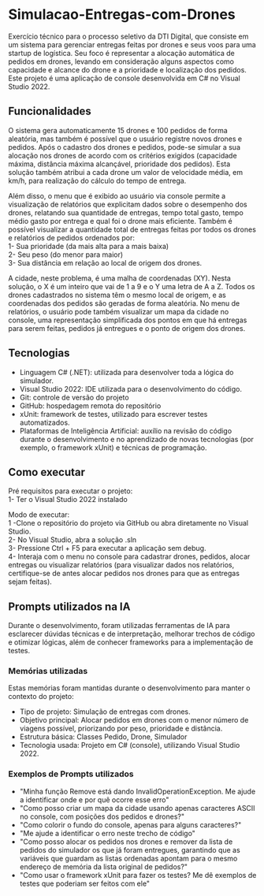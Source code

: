 # Simulacao-Entregas-com-Drones
Exercício técnico para o processo seletivo da DTI Digital, que consiste em um sistema para gerenciar entregas feitas por drones e seus voos para uma startup de logística. Seu foco é representar a alocação automática de pedidos em drones, levando em consideração alguns aspectos como capacidade e alcance do drone e a prioridade e localização dos pedidos. Este projeto é uma aplicação de console desenvolvida em C# no Visual Studio 2022.

## Funcionalidades
O sistema gera automaticamente 15 drones e 100 pedidos de forma aleatória, mas também é possível que o usuário registre novos drones e pedidos. Após o cadastro dos drones e pedidos, pode-se simular a sua alocação nos drones de acordo com os critérios exigidos (capacidade máxima, distância máxima alcançável, prioridade dos pedidos). Esta solução também atribui a cada drone um valor de velocidade média, em km/h, para realização do cálculo do tempo de entrega.

Além disso, o menu que é exibido ao usuário via console permite a visualização de relatórios que explicitam dados sobre o desempenho dos drones, relatando sua quantidade de entregas, tempo total gasto, tempo médio gasto por entrega e qual foi o drone mais eficiente. Também é possível visualizar a quantidade total de entregas feitas por todos os drones e relatórios de pedidos ordenados por:  
1- Sua prioridade (da mais alta para a mais baixa)  
2- Seu peso (do menor para maior)  
3- Sua distância em relação ao local de origem dos drones.  
 
A cidade, neste problema, é uma malha de coordenadas (XY). Nesta solução, o X é um inteiro que vai de 1 a 9 e o Y uma letra de A a Z. Todos os drones cadastrados no sistema têm o mesmo local de origem, e as coordenadas dos pedidos são geradas de forma aleatória. No menu de relatórios, o usuário pode também visualizar um mapa da cidade no console, uma representação simplificada dos pontos em que há entregas para serem feitas, pedidos já entregues e o ponto de origem dos drones.   


## Tecnologias
- Linguagem C# (.NET): utilizada para desenvolver toda a lógica do simulador.  
- Visual Studio 2022: IDE utilizada para o desenvolvimento do código.  
- Git: controle de versão do projeto  
- GitHub: hospedagem remota do repositório  
- xUnit: framework de testes, utilizado para escrever testes automatizados.  
- Plataformas de Inteligência Artificial: auxílio na revisão do código durante o desenvolvimento e no aprendizado de novas tecnologias (por exemplo, o framework xUnit) e técnicas de programação.  

## Como executar
Pré requisitos para executar o projeto:  
1- Ter o Visual Studio 2022 instalado

Modo de executar:  
1 -Clone o repositório do projeto via GitHub ou abra diretamente no Visual Studio.  
2- No Visual Studio, abra a solução .sln  
3- Pressione Ctrl + F5 para executar a aplicação sem debug.    
4- Interaja com o menu no console para cadastrar drones, pedidos, alocar entregas ou visualizar relatórios (para visualizar dados nos relatórios, certifique-se de antes alocar pedidos nos drones para que as entregas sejam feitas).  

## Prompts utilizados na IA
Durante o desenvolvimento, foram utilizadas ferramentas de IA para esclarecer dúvidas técnicas e de interpretação, melhorar trechos de código e otimizar lógicas, além de conhecer frameworks para a implementação de testes.  

 ### Memórias utilizadas
 Estas memórias foram mantidas durante o desenvolvimento para manter o contexto do projeto:  
- Tipo de projeto: Simulação de entregas com drones.  
- Objetivo principal: Alocar pedidos em drones com o menor número de viagens possível, priorizando por peso, prioridade e distância.  
- Estrutura básica: Classes Pedido, Drone, Simulador  
- Tecnologia usada: Projeto em C# (console), utilizando Visual Studio 2022.

### Exemplos de Prompts utilizados
- "Minha função Remove está dando InvalidOperationException. Me ajude a identificar onde e por quê ocorre esse erro"  
- "Como posso criar um mapa da cidade usando apenas caracteres ASCII no console, com posições dos pedidos e drones?"
- "Como colorir o fundo do console, apenas para alguns caracteres?"
- "Me ajude a identificar o erro neste trecho de código"
- "Como posso alocar os pedidos nos drones e remover da lista de pedidos do simulador os que já foram entregues, garantindo que as variáveis que guardam as listas ordenadas apontam para o mesmo endereço de memória da lista original de pedidos?"
- "Como usar o framework xUnit para fazer os testes? Me dê exemplos de testes que poderiam ser feitos com ele"  

